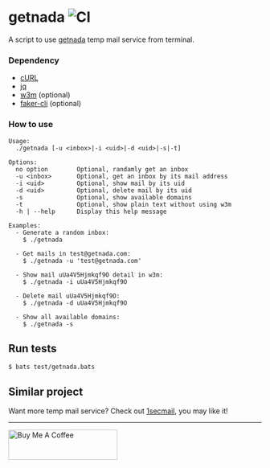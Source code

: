 # getnada ![CI](https://github.com/KevCui/getnada/workflows/CI/badge.svg)

A script to use [getnada](https://getnada.com/) temp mail service from terminal.

### Dependency

- [cURL](https://curl.haxx.se/download.html)
- [jq](https://stedolan.github.io/jq/)
- [w3m](http://w3m.sourceforge.net/) (optional)
- [faker-cli](https://github.com/lestoni/faker-cli) (optional)

### How to use

```
Usage:
  ./getnada [-u <inbox>|-i <uid>|-d <uid>|-s|-t]

Options:
  no option        Optional, randamly get an inbox
  -u <inbox>       Optional, get an inbox by its mail address
  -i <uid>         Optional, show mail by its uid
  -d <uid>         Optional, delete mail by its uid
  -s               Optional, show available domains
  -t               Optional, show plain text without using w3m
  -h | --help      Display this help message

Examples:
  - Generate a random inbox:
    $ ./getnada

  - Get mails in test@getnada.com:
    $ ./getnada -u 'test@getnada.com'

  - Show mail uUa4V5Hjmkqf9O detail in w3m:
    $ ./getnada -i uUa4V5Hjmkqf9O

  - Delete mail uUa4V5Hjmkqf9O:
    $ ./getnada -d uUa4V5Hjmkqf9O

  - Show all available domains:
    $ ./getnada -s
```

## Run tests

```
$ bats test/getnada.bats
```

## Similar project

Want more temp mail service? Check out [1secmail](https://github.com/KevCui/1secmail), you may like it!

---

<a href="https://www.buymeacoffee.com/kevcui" target="_blank"><img src="https://cdn.buymeacoffee.com/buttons/v2/default-orange.png" alt="Buy Me A Coffee" height="60px" width="217px"></a>
